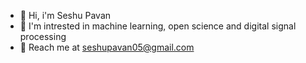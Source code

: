 - 👋 Hi, i'm Seshu Pavan
- 🌱 I'm intrested in machine learning, open science and digital signal processing
- 📧 Reach me at seshupavan05@gmail.com
